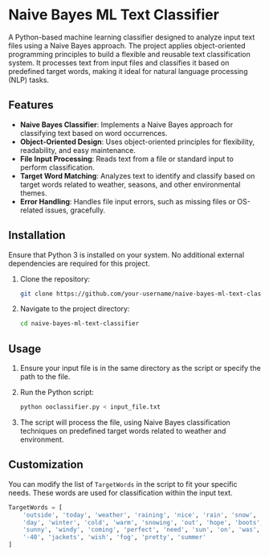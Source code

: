 
# Naive Bayes ML Text Classifier

A Python-based machine learning classifier designed to analyze input text files using a Naive Bayes approach. The project applies object-oriented programming principles to build a flexible and reusable text classification system. It processes text from input files and classifies it based on predefined target words, making it ideal for natural language processing (NLP) tasks.

## Features

- **Naive Bayes Classifier**: Implements a Naive Bayes approach for classifying text based on word occurrences.
- **Object-Oriented Design**: Uses object-oriented principles for flexibility, readability, and easy maintenance.
- **File Input Processing**: Reads text from a file or standard input to perform classification.
- **Target Word Matching**: Analyzes text to identify and classify based on target words related to weather, seasons, and other environmental themes.
- **Error Handling**: Handles file input errors, such as missing files or OS-related issues, gracefully.

## Installation

Ensure that Python 3 is installed on your system. No additional external dependencies are required for this project.

1. Clone the repository:
    ```bash
    git clone https://github.com/your-username/naive-bayes-ml-text-classifier.git
    ```

2. Navigate to the project directory:
    ```bash
    cd naive-bayes-ml-text-classifier
    ```

## Usage

1. Ensure your input file is in the same directory as the script or specify the path to the file.

2. Run the Python script:
    ```bash
    python ooclassifier.py < input_file.txt
    ```

3. The script will process the file, using Naive Bayes classification techniques on predefined target words related to weather and environment.

## Customization

You can modify the list of `TargetWords` in the script to fit your specific needs. These words are used for classification within the input text.

```python
TargetWords = [
    'outside', 'today', 'weather', 'raining', 'nice', 'rain', 'snow',
    'day', 'winter', 'cold', 'warm', 'snowing', 'out', 'hope', 'boots',
    'sunny', 'windy', 'coming', 'perfect', 'need', 'sun', 'on', 'was',
    '-40', 'jackets', 'wish', 'fog', 'pretty', 'summer'
]
```
